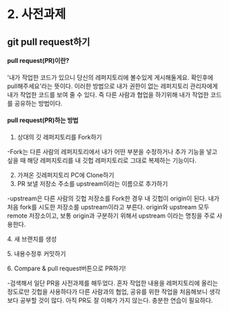 # 2. 사전과제

## git pull request하기



#### &#x20;pull request(PR)이란?

'내가 작업한 코드가 있으니 당신의 레퍼지토리에 볼수있게 게시해둘게요. 확인후에 pull해주세요'라는 뜻이다. 이러한 방법으로 내가 권한이 없는 레퍼지토리 관리자에게 내가 작업한 코드를 보여 줄 수 있다. 즉 다른 사람과 협업을 하기위해 내가 작업한 코드를 공유하는 방법이다.&#x20;



#### pull request(PR)하는 방법

1. 상대의 깃 레퍼지토리를 Fork하기

\-Fork는 다른 사람의 레퍼지토리에서 내가 어떤 부분을 수정하거나 추가 기능을 넣고 싶을 때 해당 레퍼지토리를 내 깃헙 레퍼지토리로 그대로 복제하는 기능이다.

2. &#x20;가져온 깃레퍼지토리 PC에 Clone하기
3. PR 보낼 저장소 주소를 upstream이라는 이름으로 추가하기

\-upstream은 다른 사람의 깃헙 저장소를 Fork한 경우 내 깃헙이 origin이 된다. 내가 처음 fork를 시도한 저장소를 upstream이라고 부른다. origin와 upstream 모두 remote 저장소이고, 보통 origin과 구분하기 위해서 upstream 이라는 명칭을 주로 사용한다.

&#x20;4\. 새 브랜치를 생성

&#x20;5\. 내용수정후 커밋하기

&#x20;6\. Compare & pull request버튼으로 PR하기!



\-검색해서 일단 PR을 사전과제를 해두었다. 혼자 작업한 내용을 레퍼지토리에 올리는 정도로만 깃헙을 사용하다가 다른 사람과의 협업, 공유를 위한 작업을 처음해보니 생각보다 공부할 것이 많다. 아직 PR도 잘 이해가 가지 않는다. 충분한 연습이 필요하다.
